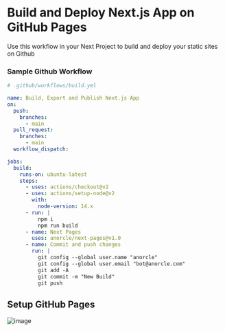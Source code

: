 # Build and Deploy Next.js App on GitHub Pages

Use this workflow in your Next Project to build and deploy your static sites on Github

### Sample Github Workflow
```yml
# .github/workflows/build.yml

name: Build, Export and Publish Next.js App
on:
  push:
    branches:
      - main
  pull_request:
    branches:
      - main
  workflow_dispatch:

jobs:
  build:
    runs-on: ubuntu-latest
    steps:
      - uses: actions/checkout@v2
      - uses: actions/setup-node@v2
        with:
          node-version: 14.x
      - run: |
          npm i
          npm run build
      - name: Next Pages
        uses: anorcle/next-pages@v1.0
      - name: Commit and push changes
        run: |
          git config --global user.name "anorcle"
          git config --global user.email "bot@anorcle.com"
          git add -A
          git commit -m "New Build"
          git push
```

## Setup GitHub Pages
![image](https://user-images.githubusercontent.com/44930179/135717105-2b70de01-8d30-41b3-8d69-f7827b8289f6.png)
